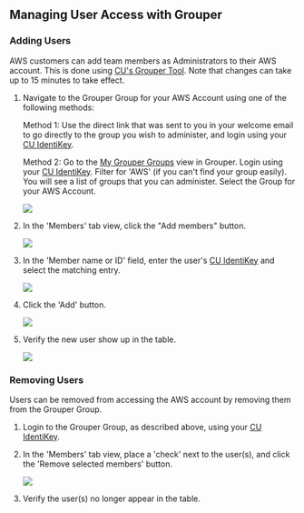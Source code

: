 ## Managing User Access with Grouper

### Adding Users

AWS customers can add team members as Administrators to their AWS account.
This is done using <a href="https://mygroups.colorado.edu/" target="_blank">CU's Grouper Tool</a>.
Note that changes can take up to 15 minutes to take effect.

1. Navigate to the Grouper Group for your AWS Account using one of the following methods:

   Method 1: Use the direct link that was sent to you in your welcome email to go directly to the group you wish to administer, and login using your <a href="https://oit.colorado.edu/services/identity-access-management/identikey" target="_blank">CU IdentiKey</a>.

   Method 2: Go to the <a href="https://mygroups.colorado.edu/grouper/grouperUi/app/UiV2Main.index?operation=UiV2MyGroups.myGroups" target="_blank">My Grouper Groups</a> view in Grouper.
   Login using your <a href="https://oit.colorado.edu/services/identity-access-management/identikey" target="_blank">CU IdentiKey</a>.
   Filter for 'AWS' (if you can't find your group easily).
   You will see a list of groups that you can administer.
   Select the Group for your AWS Account.

      ![](images/managing-grouper-groups/my-grouper-groups.png)

3. In the 'Members' tab view, click the "Add members" button.

   ![](images/managing-grouper-groups/add-members-button.png)

4. In the 'Member name or ID' field, enter the user's <a href="https://oit.colorado.edu/services/identity-access-management/identikey" target="_blank">CU IdentiKey</a> and select the matching entry.

   ![](images/managing-grouper-groups/enter-identikey.png)

5. Click the 'Add' button.

   ![](images/managing-grouper-groups/add-user.png)

6. Verify the new user show up in the table.

   ![](images/managing-grouper-groups/verify-user.png)

### Removing Users

Users can be removed from accessing the AWS account by removing them from the Grouper Group.

1. Login to the Grouper Group, as described above, using your <a href="https://oit.colorado.edu/services/identity-access-management/identikey" target="_blank">CU IdentiKey</a>.
2. In the 'Members' tab view, place a 'check' next to the user(s), and click the 'Remove selected members' button.

    ![](images/managing-grouper-groups/remove-user.png)

3. Verify the user(s) no longer appear in the table.

